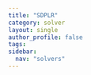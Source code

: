 ```yaml
---
title: "SDPLR"
category: solver
layout: single
author_profile: false
tags: 
sidebar:
  nav: "solvers"
---
```

